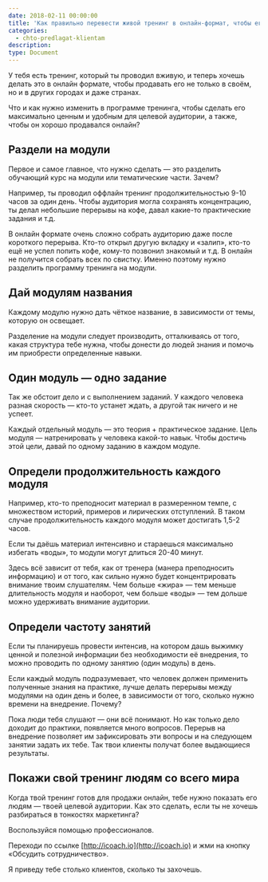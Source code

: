```yaml
---
date: 2018-02-11 00:00:00
title: 'Как правильно перевести живой тренинг в онлайн-формат, чтобы его покупали'
categories:
  - chto-predlagat-klientam
description:
type: Document
---
```


У тебя есть тренинг, который ты проводил вживую, и теперь хочешь делать это в онлайн формате, чтобы продавать его не только в своём, но и в других городах и даже странах.

Что и как нужно изменить в программе тренинга, чтобы сделать его максимально ценным и удобным для целевой аудитории, а также, чтобы он хорошо продавался онлайн?

## Раздели на модули

Первое и самое главное, что нужно сделать ― это разделить обучающий курс на модули или тематические части. Зачем?

Например, ты проводил оффлайн тренинг продолжительностью 9-10 часов за один день. Чтобы аудитория могла сохранять концентрацию, ты делал небольшие перерывы на кофе, давал какие-то практические задания и т.д.

В онлайн формате очень сложно собрать аудиторию даже после короткого перерыва. Кто-то открыл другую вкладку и «залип», кто-то ещё не успел попить кофе, кому-то позвонил знакомый и т.д. В онлайн не получится собрать всех по свистку. Именно поэтому нужно разделить программу тренинга на модули.

## Дай модулям названия

Каждому модулю нужно дать чёткое название, в зависимости от темы, которую он освещает.

Разделение на модули следует производить, отталкиваясь от того, какая структура тебе нужна, чтобы донести до людей знания и помочь им приобрести определенные навыки.

## Один модуль ― одно задание

Так же обстоит дело и с выполнением заданий. У каждого человека разная скорость ― кто-то устанет ждать, а другой так ничего и не успеет.

Каждый отдельный модуль ― это теория + практическое задание. Цель модуля ― натренировать у человека какой-то навык. Чтобы достичь этой цели, давай по одному заданию в каждом модуле.

## Определи продолжительность каждого модуля

Например, кто-то преподносит материал в размеренном темпе, с множеством историй, примеров и лирических отступлений. В таком случае продолжительность каждого модуля может достигать 1,5-2 часов.

Если ты даёшь материал интенсивно и стараешься максимально избегать «воды», то модули могут длиться 20-40 минут.

Здесь всё зависит от тебя, как от тренера (манера преподносить информацию) и от того, как сильно нужно будет концентрировать внимание твоим слушателям. Чем больше «жира» ― тем меньше длительность модуля и наоборот, чем больше «воды» ― тем дольше можно удерживать внимание аудитории.

## Определи частоту занятий

Если ты планируешь провести интенсив, на котором дашь выжимку ценной и полезной информации без необходимости её внедрения, то можно проводить по одному занятию (один модуль) в день.

Если каждый модуль подразумевает, что человек должен применить полученные знания на практике, лучше делать перерывы между модулями на один день и более, в зависимости от того, сколько нужно времени на внедрение. Почему?

Пока люди тебя слушают ― они всё понимают. Но как только дело доходит до практики, появляется много вопросов. Перерыв на внедрение позволяет им зафиксировать эти вопросы и на следующем занятии задать их тебе. Так твои клиенты получат более выдающиеся результаты.

## Покажи свой тренинг людям со всего мира

Когда твой тренинг готов для продажи онлайн, тебе нужно показать его людям — твоей целевой аудитории. Как это сделать, если ты не хочешь разбираться в тонкостях маркетинга?

Воспользуйся помощью профессионалов.

Переходи по ссылке [http://icoach.io](http://icoach.io) и жми на кнопку «Обсудить сотрудничество».

Я приведу тебе столько клиентов, сколько ты захочешь.